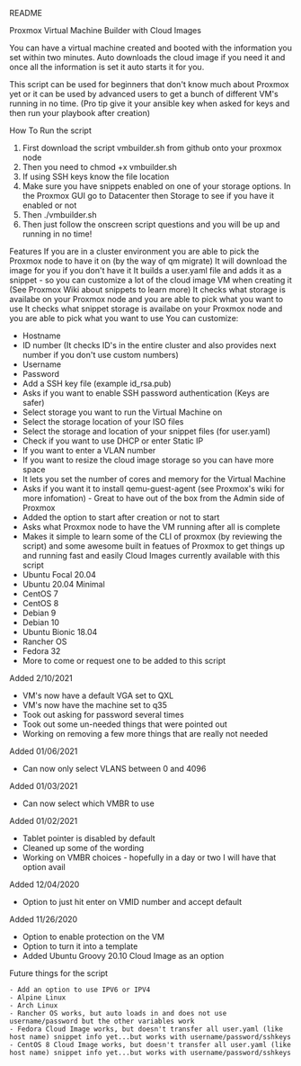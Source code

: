 README

Proxmox Virtual Machine Builder with Cloud Images

You can have a virtual machine created and booted with the information you set within two minutes. Auto downloads the cloud image if you need it and once all the information is set it auto starts it for you.

This script can be used for beginners that don't know much about Proxmox yet or it can be used by advanced users to get a bunch of different VM's running in no time.  (Pro tip give it your ansible key when asked for keys and then run your playbook after creation)



How To Run the script
  
   1) First download the script vmbuilder.sh from github onto your proxmox node
   2) Then you need to chmod +x vmbuilder.sh
   3) If using SSH keys know the file location
   4) Make sure you have snippets enabled on one of your storage options. In the Proxmox GUI go to Datacenter then Storage to see if you have it enabled or not
   5) Then ./vmbuilder.sh
   6) Then just follow the onscreen script questions and you will be up and running in no time!



Features
 If you are in a cluster environment you are able to pick the Proxmox node to have it on (by the way of qm migrate)
 It will download the image for you if you don't have it
 It builds a user.yaml file and adds it as a snippet - so you can customize a lot of the cloud image VM when creating it (See Proxmox Wiki about snippets to learn more)
 It checks what storage is availabe on your Proxmox node and you are able to pick what you want to use
 It checks what snippet storage is availabe on your Proxmox node and you are able to pick what you want to use
 You can customize:
   - Hostname
   - ID number (It checks ID's in the entire cluster and also provides next number if you don't use custom numbers)
   - Username
   - Password
   - Add a SSH key file (example id_rsa.pub)
   - Asks if you want to enable SSH password authentication (Keys are safer)
   - Select storage you want to run the Virtual Machine on
   - Select the storage location of your ISO files
   - Select the storage and location of your snippet files (for user.yaml)
   - Check if you want to use DHCP or enter Static IP
   - If you want to enter a VLAN number
   - If you want to resize the cloud image storage so you can have more space
   - It lets you set the number of cores and memory for the Virtual Machine
   - Asks if you want it to install qemu-guest-agent (see Proxmox's wiki for more infomation) - Great to have out of the box from the Admin side of Proxmox
   - Added the option to start after creation or not to start
   - Asks what Proxmox node to have the VM running after all is complete
   - Makes it simple to learn some of the CLI of proxmox (by reviewing the script) and some awesome built in featues of Proxmox to get things up and running fast and easily
 Cloud Images currently available with this script
   - Ubuntu Focal 20.04
   - Ubuntu 20.04 Minimal
   - CentOS 7
   - CentOS 8
   - Debian 9
   - Debian 10
   - Ubuntu Bionic 18.04
   - Rancher OS
   - Fedora 32
   - More to come or request one to be added to this script

 Added 2/10/2021
   - VM's now have a default VGA set to QXL
   - VM's now have the machine set to q35
   - Took out asking for password several times
   - Took out some un-needed things that were pointed out
   - Working on removing a few more things that are really not needed

 Added 01/06/2021
   - Can now only select VLANS between 0 and 4096

 Added 01/03/2021
   - Can now select which VMBR to use

 Added 01/02/2021
   - Tablet pointer is disabled by default
   - Cleaned up some of the wording
   - Working on VMBR choices - hopefully in a day or two I will have that option avail
   
 Added 12/04/2020
   - Option to just hit enter on VMID number and accept default

 Added 11/26/2020
   - Option to enable protection on the VM
   - Option to turn it into a template
   - Added Ubuntu Groovy 20.10 Cloud Image as an option  
  
 Future things for the script
  
    - Add an option to use IPV6 or IPV4
    - Alpine Linux
    - Arch Linux
    - Rancher OS works, but auto loads in and does not use username/password but the other variables work
    - Fedora Cloud Image works, but doesn't transfer all user.yaml (like host name) snippet info yet...but works with username/password/sshkeys
    - CentOS 8 Cloud Image works, but doesn't transfer all user.yaml (like host name) snippet info yet...but works with username/password/sshkeys 
